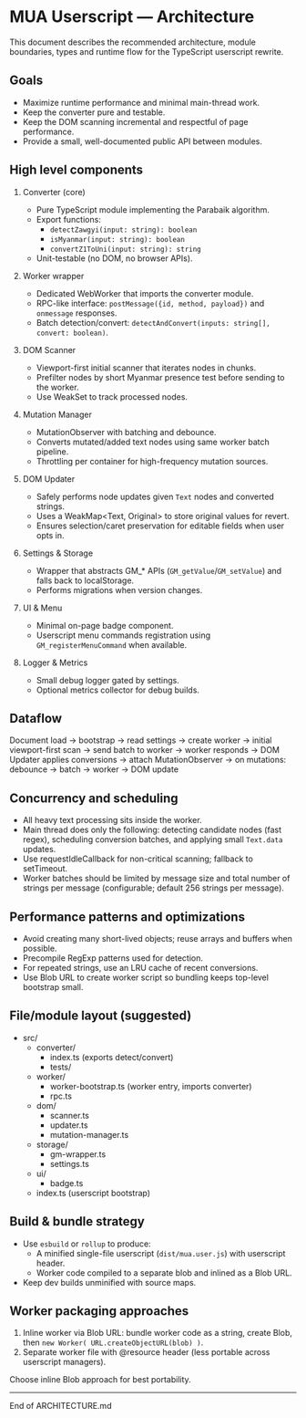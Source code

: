 # MUA Userscript — Architecture

This document describes the recommended architecture, module boundaries, types and runtime flow for the TypeScript userscript rewrite.

## Goals

- Maximize runtime performance and minimal main-thread work.
- Keep the converter pure and testable.
- Keep the DOM scanning incremental and respectful of page performance.
- Provide a small, well-documented public API between modules.

## High level components

1. Converter (core)
   - Pure TypeScript module implementing the Parabaik algorithm.
   - Export functions:
     - `detectZawgyi(input: string): boolean`
     - `isMyanmar(input: string): boolean`
     - `convertZ1ToUni(input: string): string`
   - Unit-testable (no DOM, no browser APIs).

2. Worker wrapper
   - Dedicated WebWorker that imports the converter module.
   - RPC-like interface: `postMessage({id, method, payload})` and `onmessage` responses.
   - Batch detection/convert: `detectAndConvert(inputs: string[], convert: boolean)`.

3. DOM Scanner
   - Viewport-first initial scanner that iterates nodes in chunks.
   - Prefilter nodes by short Myanmar presence test before sending to the worker.
   - Use WeakSet to track processed nodes.

4. Mutation Manager
   - MutationObserver with batching and debounce.
   - Converts mutated/added text nodes using same worker batch pipeline.
   - Throttling per container for high-frequency mutation sources.

5. DOM Updater
   - Safely performs node updates given `Text` nodes and converted strings.
   - Uses a WeakMap<Text, Original> to store original values for revert.
   - Ensures selection/caret preservation for editable fields when user opts in.

6. Settings & Storage
   - Wrapper that abstracts GM\_\* APIs (`GM_getValue`/`GM_setValue`) and falls back to localStorage.
   - Performs migrations when version changes.

7. UI & Menu
   - Minimal on-page badge component.
   - Userscript menu commands registration using `GM_registerMenuCommand` when available.

8. Logger & Metrics
   - Small debug logger gated by settings.
   - Optional metrics collector for debug builds.

## Dataflow

Document load → bootstrap → read settings → create worker → initial viewport-first scan → send batch to worker → worker responds → DOM Updater applies conversions → attach MutationObserver → on mutations: debounce → batch → worker → DOM update

## Concurrency and scheduling

- All heavy text processing sits inside the worker.
- Main thread does only the following: detecting candidate nodes (fast regex), scheduling conversion batches, and applying small `Text.data` updates.
- Use requestIdleCallback for non-critical scanning; fallback to setTimeout.
- Worker batches should be limited by message size and total number of strings per message (configurable; default 256 strings per message).

## Performance patterns and optimizations

- Avoid creating many short-lived objects; reuse arrays and buffers when possible.
- Precompile RegExp patterns used for detection.
- For repeated strings, use an LRU cache of recent conversions.
- Use Blob URL to create worker script so bundling keeps top-level bootstrap small.

## File/module layout (suggested)

- src/
  - converter/
    - index.ts (exports detect/convert)
    - tests/
  - worker/
    - worker-bootstrap.ts (worker entry, imports converter)
    - rpc.ts
  - dom/
    - scanner.ts
    - updater.ts
    - mutation-manager.ts
  - storage/
    - gm-wrapper.ts
    - settings.ts
  - ui/
    - badge.ts
  - index.ts (userscript bootstrap)

## Build & bundle strategy

- Use `esbuild` or `rollup` to produce:
  - A minified single-file userscript (`dist/mua.user.js`) with userscript header.
  - Worker code compiled to a separate blob and inlined as a Blob URL.
- Keep dev builds unminified with source maps.

## Worker packaging approaches

1. Inline worker via Blob URL: bundle worker code as a string, create Blob, then `new Worker( URL.createObjectURL(blob) )`.
2. Separate worker file with @resource header (less portable across userscript managers).

Choose inline Blob approach for best portability.

---

End of ARCHITECTURE.md
